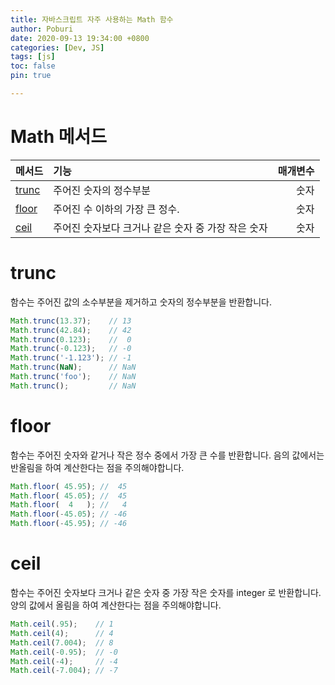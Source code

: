 ```yaml
---
title: 자바스크립트 자주 사용하는 Math 함수
author: Poburi
date: 2020-09-13 19:34:00 +0800
categories: [Dev, JS]
tags: [js]
toc: false
pin: true

---
```


# Math 메서드

| 메서드          | 기능                                               | 매개변수 |
| :-------------- | :------------------------------------------------- | -------: |
| [trunc](#trunc) | 주어진 숫자의 정수부분                             |     숫자 |
| [floor](#floor) | 주어진 수 이하의 가장 큰 정수.                     |     숫자 |
| [ceil](#ceil)   | 주어진 숫자보다 크거나 같은 숫자 중 가장 작은 숫자 |     숫자 |

# trunc

함수는 주어진 값의 소수부분을 제거하고 숫자의 정수부분을 반환합니다. 

```javascript
Math.trunc(13.37);    // 13
Math.trunc(42.84);    // 42
Math.trunc(0.123);    //  0
Math.trunc(-0.123);   // -0
Math.trunc('-1.123'); // -1
Math.trunc(NaN);      // NaN
Math.trunc('foo');    // NaN
Math.trunc();         // NaN
```

# floor

함수는 주어진 숫자와 같거나 작은 정수 중에서 가장 큰 수를 반환합니다.
음의 값에서는 반올림을 하여 계산한다는 점을 주의해야합니다.

```javascript
Math.floor( 45.95); //  45
Math.floor( 45.05); //  45
Math.floor(  4   ); //   4
Math.floor(-45.05); // -46 
Math.floor(-45.95); // -46
```

# ceil

함수는 주어진 숫자보다 크거나 같은 숫자 중 가장 작은 숫자를 integer 로 반환합니다.
양의 값에서 올림을 하여 계산한다는 점을 주의해야합니다.

```javascript
Math.ceil(.95);    // 1
Math.ceil(4);      // 4
Math.ceil(7.004);  // 8
Math.ceil(-0.95);  // -0
Math.ceil(-4);     // -4
Math.ceil(-7.004); // -7
```